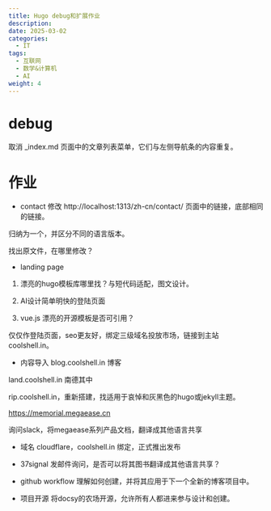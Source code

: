 ```yaml
---
title: Hugo debug和扩展作业
description: 
date: 2025-03-02
categories:
  - IT
tags:
  - 互联网
  - 数学&计算机
  - AI
weight: 4
---
```



# debug


取消 _index.md 页面中的文章列表菜单，它们与左侧导航条的内容重复。





# 作业

- contact
修改 http://localhost:1313/zh-cn/contact/ 页面中的链接，底部相同的链接。

归纳为一个，并区分不同的语言版本。

找出原文件，在哪里修改？

- landing page
1. 漂亮的hugo模板库哪里找？与短代码适配，图文设计。

2. AI设计简单明快的登陆页面

3. vue.js 漂亮的开源模板是否可引用？

仅仅作登陆页面，seo更友好，绑定三级域名投放市场，链接到主站coolshell.in。

- 内容导入
blog.coolshell.in 博客

land.coolshell.in 南德其中

rip.coolshell.in，重新搭建，找适用于哀悼和灰黑色的hugo或jekyll主题。

https://memorial.megaease.cn

询问slack，将megaease系列产品文档，翻译成其他语言共享

- 域名
cloudflare，coolshell.in 绑定，正式推出发布

- 37signal
发邮件询问，是否可以将其图书翻译成其他语言共享？

- github workflow
理解如何创建，并将其应用于下一个全新的博客项目中。


- 项目开源
将docsy的农场开源，允许所有人都进来参与设计和创建。